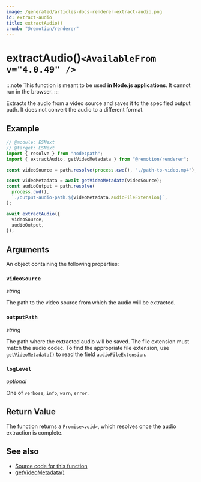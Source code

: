 ```yaml
---
image: /generated/articles-docs-renderer-extract-audio.png
id: extract-audio
title: extractAudio()
crumb: "@remotion/renderer"
---
```


# extractAudio()`<AvailableFrom v="4.0.49" />`

:::note
This function is meant to be used **in Node.js applications**. It cannot run in the browser.
:::

Extracts the audio from a video source and saves it to the specified output path. It does not convert the audio to a different format.

## Example

```ts twoslash
// @module: ESNext
// @target: ESNext
import { resolve } from "node:path";
import { extractAudio, getVideoMetadata } from "@remotion/renderer";

const videoSource = path.resolve(process.cwd(), "./path-to-video.mp4");

const videoMetadata = await getVideoMetadata(videoSource);
const audioOutput = path.resolve(
  process.cwd(),
  `./output-audio-path.${videoMetadata.audioFileExtension}`,
);

await extractAudio({
  videoSource,
  audioOutput,
});
```

## Arguments

An object containing the following properties:

### `videoSource`

_string_

The path to the video source from which the audio will be extracted.

### `outputPath`

_string_

The path where the extracted audio will be saved. The file extension must match the audio codec. To find the appropriate file extension, use [`getVideoMetadata()`](/docs/renderer/get-video-metadata) to read the field `audioFileExtension`.

### `logLevel`

_optional_

One of `verbose`, `info`, `warn`, `error`.

## Return Value

The function returns a `Promise<void>`, which resolves once the audio extraction is complete.

## See also

- [Source code for this function](https://github.com/remotion-dev/remotion/blob/main/packages/renderer/src/extract-audio.ts)
- [getVideoMetadata()](/docs/renderer/get-video-metadata)
